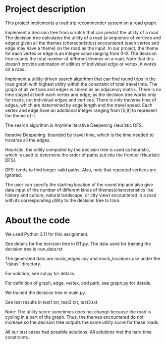 # Project description

This project implements a road trip recommender system on a road graph. 

Implement a decision tree from scratch that can predict the utility of a road. The decision tree calculates the utility of a road (a sequence of vertices and edges) given all the themes (characteristics) encountered (each vertex and edge may have a theme) on the road as the input. In our project, the theme for each vertex or edge is an integer value ranging from 0-9. The decision tree counts the total number of different themes on a road. Note that this doesn’t provide estimation of utilities of individual edge or vertex, it works on a road. 

Implement a utility-driven search algorithm that can find round trips in the road graph with highest utility within the constraint of total travel time. The graph of all vertices and edges is stored as an adjacency matrix. There is no time stayed at both each vertex and edge, as the decision tree works only for roads, not individual edges and vertices. There is only traverse time of edges, which are determined by edge length and the travel speed. Each vertex and edge have an additional integer ranging from [0,9] to represent the theme of it.

The search algorithm is Anytime Iterative Deepening Heuristic DFS. 

  Iterative Deepening: bounded by travel time, which is the time needed to traverse all the edges. 

  Heuristic: the utility computed by the decision tree is used as heuristic, which is used to determine the order of paths put into the frontier (Heuristic DFS). 

  DFS: tends to find longer valid paths. Also, note that repeated vertices are ignored.

The user can specify the starting location of the round trip and also give data input of the number of different kinds of themes(characteristics like history and culture, natural landscape, or city view) encountered in a road with its corresponding utility to the decision tree to train.


# About the code

We used Python 3.11 for this assignment.

See details for the decision tree in DT.py. The data used for training the decision tree is raw_data.txt

The generated data are mock_edges.csv and mock_locations.csv under the "datas" directory.

For solution, see sol.py for details.

For definition of graph, edge, vertex, and path, see graph.py for details.

We trained the decision tree in main.py.

See test results in test1.txt, test2.txt, test3.txt. 

Note: The utility score sometimes does not change because the road is cycling in a part of the graph. Thus, the themes encountered do not increase so the decision tree outputs the same utility score for these roads.

All our test cases had possible solutions. All solutions met the hard time constraints.



